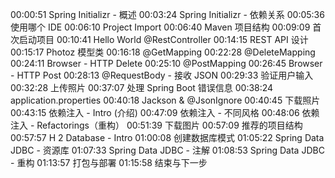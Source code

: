 00:00:51 Spring Initializr - 概述
00:03:24 Spring Initializr - 依赖关系
00:05:36 使用哪个 IDE
00:06:10 Project Import
00:06:40 Maven 项目结构
00:09:09 首次启动项目
00:10:41 Hello World @RestController
00:14:15 REST API 设计
00:15:17 Photoz 模型类
00:16:18 @GetMapping
00:22:28 @DeleteMapping
00:24:11 Browser - HTTP Delete
00:25:10 @PostMapping
00:26:45 Browser - HTTP Post
00:28:13 @RequestBody - 接收 JSON
00:29:33 验证用户输入
00:32:28 上传照片
00:37:07 处理 Spring Boot 错误信息
00:38:24 application.properties 
00:40:18 Jackson & @JsonIgnore
00:40:45 下载照片
00:43:15 依赖注入 - Intro (介绍)
00:47:09 依赖注入 - 不同风格
00:48:06 依赖注入 - Refactorings（重构）
00:51:39 下载图片
00:57:09 推荐的项目结构
00:57:57 H 2 Database - Intro
01:00:08 创建数据库模式
01:05:22 Spring Data JDBC - 资源库
01:07:33 Spring Data JDBC - 注解
01:08:53 Spring Data JDBC - 重构
01:13:57 打包与部署
01:15:58 结束与下一步